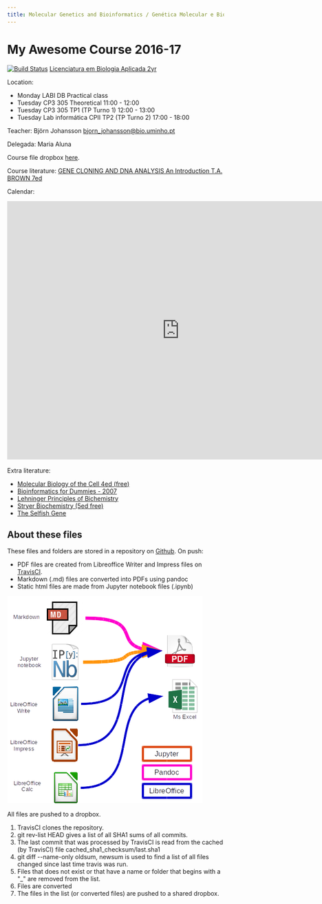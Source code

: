 ```yaml
---
title: Molecular Genetics and Bioinformatics / Genética Molecular e Bioinformática 2704N9 2016-17
---
```

# My Awesome Course 2016-17

[![Build Status](https://travis-ci.org/BjornFJohansson/TravisSlideProcessor.svg?branch=master)](https://travis-ci.org/BjornFJohansson/TravisSlideProcessor)
[Licenciatura em Biologia Aplicada 2yr](http://www.bio.uminho.pt/Default.aspx?tabid=7&pageid=112&lang=pt-PT)

Location:
  
- Monday  LABI DB Practical class
- Tuesday CP3 305 Theoretical 11:00 - 12:00
- Tuesday CP3 305 TP1 (TP Turno 1) 12:00 - 13:00
- Tuesday Lab informática CPII TP2 (TP Turno 2) 17:00 - 18:00

Teacher: Björn Johansson <bjorn_johansson@bio.uminho.pt>

Delegada: Maria Aluna

Course file dropbox [here](https://www.dropbox.com/sh/a4vwd1ux8h81mg8/AADceqVoh96TOCaNwUZvI976a?dl=0).

Course literature: [GENE CLONING AND DNA ANALYSIS An Introduction T.A. BROWN 7ed](http://bcs.wiley.com/he-bcs/Books?action=index&bcsId=9980&itemId=1119072573)

Calendar:

<iframe src="https://calendar.google.com/calendar/embed?mode=WEEK&amp;height=600&amp;wkst=2&amp;bgcolor=%23FFFFFF&amp;src=e2fuohav3fujq4fu83ea6orbkk%40group.calendar.google.com&amp;color=%2329527A&amp;ctz=Europe%2FLisbon" style="border-width:0" width="800" height="600" frameborder="0" scrolling="no"></iframe>

Extra literature:

* [Molecular Biology of the Cell 4ed (free)](https://www.ncbi.nlm.nih.gov/books/NBK21054/)
* [Bioinformatics for Dummies - 2007](http://eu.wiley.com/WileyCDA/WileyTitle/productCd-0470089857.html)
* [Lehninger Principles of Bichemistry](https://www.amazon.com/Lehninger-Principles-Biochemistry-David-Nelson/dp/1429234148)
* [Stryer Biochemistry (5ed free)](https://www.ncbi.nlm.nih.gov/books/NBK21154/)
* [The Selfish Gene](https://www.amazon.com/Selfish-Gene-Popular-Science/dp/0192860925/ref=cm_cr_arp_d_product_top?ie=UTF8)

## About these files

These files and folders are stored in a repository on [Github](https://github.com).
On push: 

* PDF files are created from Libreoffice Writer and Impress files on [TravisCI](https://travis-ci.com).
* Markdown (.md) files are converted into PDFs using pandoc
* Static html files are made from Jupyter notebook files (.ipynb)

![scheme](pictures/scheme.png)


All files are pushed to a dropbox.

1. TravisCI clones the repository.
2. git rev-list HEAD gives a list of all SHA1 sums of all commits.
3. The last commit that was processed by TravisCI is read from the cached (by TravisCI) file cached_sha1_checksum/last.sha1
4. git diff --name-only oldsum, newsum is used to find a list of all files changed since last time travis was run.
5. Files that does not exist or that have a name or folder that begins with a "_" are removed from the list.
6. Files are converted
7. The files in the list (or converted files) are pushed to a shared dropbox.

